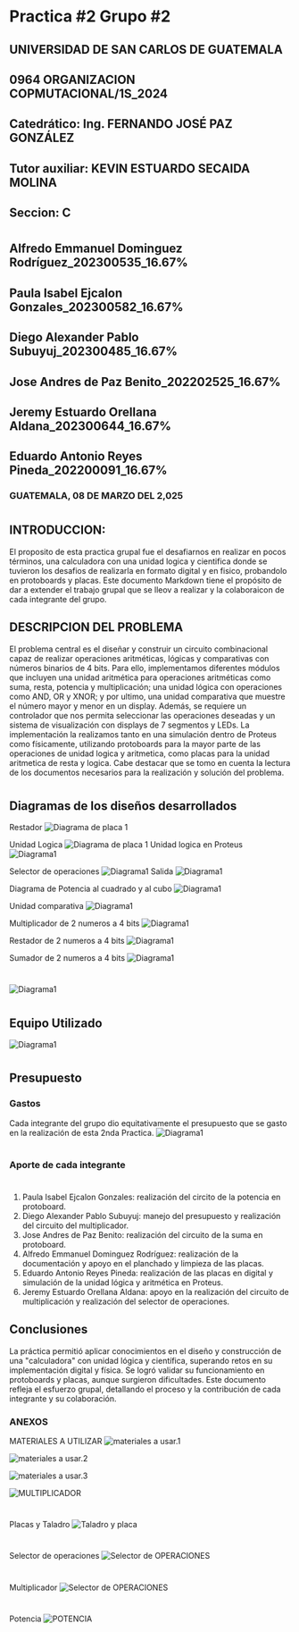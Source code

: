 # Practica #2 Grupo #2

## UNIVERSIDAD DE SAN CARLOS DE GUATEMALA
## 0964 ORGANIZACION COPMUTACIONAL/1S_2024
## Catedrático: Ing. FERNANDO JOSÉ PAZ GONZÁLEZ
## Tutor auxiliar: KEVIN ESTUARDO SECAIDA MOLINA
## Seccion: C 
#
## Alfredo Emmanuel Dominguez Rodríguez_202300535_16.67%
## Paula Isabel Ejcalon Gonzales_202300582_16.67%
## Diego Alexander Pablo Subuyuj_202300485_16.67%
## Jose Andres de Paz Benito_202202525_16.67%
## Jeremy Estuardo Orellana Aldana_202300644_16.67%
## Eduardo Antonio Reyes Pineda_202200091_16.67%

### GUATEMALA, 08 DE MARZO DEL 2,025
#
## INTRODUCCION:
El proposito de esta practica grupal fue el desafiarnos en realizar en pocos términos, una calculadora con una unidad logica y cientifica donde se tuvieron los desafios de realizarla en formato digital y en fisico, probandolo en protoboards y placas. Este documento Markdown tiene el propósito de dar a extender el trabajo grupal que se lleov a realizar y la colaboraicon de cada integrante del grupo. 

## DESCRIPCION DEL PROBLEMA
El problema central es el diseñar y construir un circuito combinacional capaz de realizar operaciones aritméticas, lógicas y comparativas con números binarios de 4 bits. Para ello, implementamos diferentes módulos que incluyen una unidad aritmética para operaciones aritméticas como suma, resta, potencia y multiplicación; una unidad lógica con operaciones como AND, OR y XNOR; y por ultimo, una unidad comparativa que muestre el número mayor y menor en un display. Además, se requiere un controlador que nos permita seleccionar las operaciones deseadas y un sistema de visualización con displays de 7 segmentos y LEDs. La implementación la realizamos tanto en una simulación dentro de Proteus como físicamente, utilizando protoboards para la mayor parte de las operaciones de unidad logica y aritmetica, como placas para la unidad aritmetica de resta y logica. 
Cabe destacar que se tomo en cuenta la lectura de los documentos necesarios para la realización y solución del problema. 

#
## Diagramas de los diseños desarrollados
Restador
![Diagrama de placa 1](/Documentacion/img7.jpeg)

Unidad Logica
![Diagrama de placa 1](/Documentacion/img9.jpeg)
Unidad logica en Proteus
![Diagrama1](/Documentacion/diagram6.jpeg)

Selector de operaciones
![Diagrama1](/Documentacion/diagram4.jpeg)
Salida
![Diagrama1](/Documentacion/diagram9.jpeg)

Diagrama de Potencia al cuadrado y al cubo
![Diagrama1](/Documentacion/diagram1.jpeg)

Unidad comparativa
![Diagrama1](/Documentacion/diagram2.jpeg)

Multiplicador de 2 numeros a 4 bits
![Diagrama1](/Documentacion/diagram5.jpeg)

Restador de 2 numeros a 4 bits
![Diagrama1](/Documentacion/diagram7.jpeg)

Sumador de 2 numeros a 4 bits
![Diagrama1](/Documentacion/diagram8.jpeg)

#
![Diagrama1](/Documentacion/diagram3.jpeg)
#
## Equipo Utilizado
![Diagrama1](/Documentacion/final1.jpg)

#
## Presupuesto
### Gastos
Cada integrante del grupo dio equitativamente el presupuesto que se gasto en la realización de esta 2nda Practica. 
![Diagrama1](/Documentacion/final2.jpg)

#
### Aporte de cada integrante
#
1. Paula Isabel Ejcalon Gonzales: realización del circito de la potencia en protoboard. 
2. Diego Alexander Pablo Subuyuj: manejo del presupuesto y realización del circuito del multiplicador. 
3. Jose Andres de Paz Benito: realización del circuito de la suma en protoboard. 
4. Alfredo Emmanuel Dominguez Rodríguez: realización de la documentación y apoyo en el planchado y limpieza de las placas. 
5. Eduardo Antonio Reyes Pineda: realización de las placas en digital y simulación de la unidad lógica y aritmética en Proteus. 
6. Jeremy Estuardo Orellana Aldana: apoyo en la realización del circuito de multiplicación y realización del selector de operaciones. 

## Conclusiones
La práctica permitió aplicar conocimientos en el diseño y construcción de una "calculadora" con unidad lógica y científica, superando retos en su implementación digital y física. Se logró validar su funcionamiento en protoboards y placas, aunque surgieron dificultades. Este documento refleja el esfuerzo grupal, detallando el proceso y la contribución de cada integrante y su colaboración. 



### ANEXOS

MATERIALES A UTILIZAR
![materiales a usar.1](/Documentacion/img.jpeg)

![materiales a usar.2](/Documentacion/img1.jpeg)

![materiales a usar.3](/Documentacion/img8.jpeg)

![MULTIPLICADOR](/Documentacion/img6.jpeg)
#
Placas y Taladro
![Taladro y placa](/Documentacion/img3.jpeg)
#
Selector de operaciones
![Selector de OPERACIONES](/Documentacion/img4.jpeg)
#
Multiplicador
![Selector de OPERACIONES](/Documentacion/img5.jpeg)
#
Potencia
![POTENCIA](/Documentacion/img2.jpeg)
